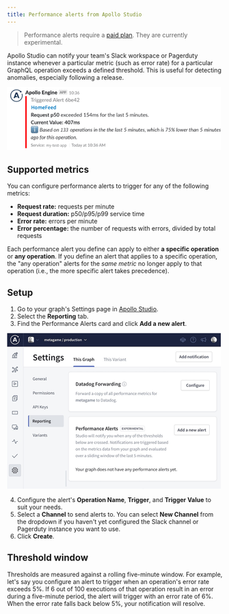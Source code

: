 ```yaml
---
title: Performance alerts from Apollo Studio
---
```


> Performance alerts require a [paid plan](https://www.apollographql.com/pricing/). They are currently experimental.

Apollo Studio can notify your team's Slack workspace or Pagerduty instance whenever a particular metric (such as error rate) for a particular GraphQL operation exceeds a defined threshold. This is useful for detecting anomalies, especially following a release.

<img src="../../img/integrations/slack-notification.png" width="500" class="screenshot" alt="Performance alert" />

## Supported metrics

You can configure performance alerts to trigger for any of the following metrics:

- **Request rate:** requests per minute
- **Request duration:** p50/p95/p99 service time
- **Error rate:** errors per minute
- **Error percentage:** the number of requests with errors, divided by total
  requests

Each performance alert you define can apply to either **a specific operation** or **any operation**. If you define an alert that applies to a specific operation, the "any operation" alerts for the _same metric_ no longer apply to that operation (i.e., the more specific alert takes precedence).

## Setup

1. Go to your graph's Settings page in [Apollo Studio](https://studio.apollographql.com/).
2. Select the **Reporting** tab.
3. Find the Performance Alerts card and click **Add a new alert**.

  <img src="../../img/add-new-alert.jpg" class="screenshot" width="500" alt="Add new alert button" />

4. Configure the alert's **Operation Name**, **Trigger**, and **Trigger Value** to suit your needs.
5. Select a **Channel** to send alerts to. You can select **New Channel** from the dropdown if you haven't yet configured the Slack channel or Pagerduty instance you want to use.
6. Click **Create**.

## Threshold window

Thresholds are measured against a rolling five-minute window. For example, let's say you configure an alert to trigger when an operation's error rate exceeds 5%. If 6 out of 100 executions of that operation result in an error during a five-minute period, the alert will trigger with an error rate of 6%. When the error rate falls back below 5%, your notification will resolve.
